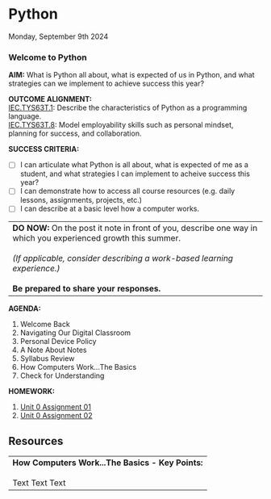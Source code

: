 # Python
Monday, September 9th 2024

### Welcome to Python

**AIM:** What is Python all about, what is expected of us in Python, and what strategies can we implement to achieve success this year?

**OUTCOME ALIGNMENT:**
<br><ins>IEC.TYS63T.1</ins>: Describe the characteristics of Python as a programming language.
<br><ins>IEC.TYS63T.8</ins>: Model employability skills such as personal mindset, planning for success, and collaboration.

**SUCCESS CRITERIA:**
- [ ] I can articulate what Python is all about, what is expected of me as a student, and what strategies I can implement to acheive success this year?
- [ ] I can demonstrate how to access all course resources (e.g. daily lessons, assignments, projects, etc.)
- [ ] I can describe at a basic level how a computer works. 

<table>
  <tr>
    <td><b>DO NOW:</b> On the post it note in front of you, describe one way in which you experienced growth this summer.<br><br>
    <i>(If applicable, consider describing a work-based learning experience.)</i><br><br>
    <b>Be prepared to share your responses.</b>
  </tr>
</table>

**AGENDA:**

1. Welcome Back
2. Navigating Our Digital Classroom
3. Personal Device Policy
4. A Note About Notes
5. Syllabus Review
6. How Computers Work...The Basics
7. Check for Understanding

**HOMEWORK:** 
1. [Unit 0 Assignment 01](https://github.com/MrJSwotinsky/Python/blob/main/Unit_0_Programming_Languages_and_a_Reintroduction_to_Python/Daily_Assignments/Unit_0_Assignment_01_Due_Fri_Sept_6_Create_and_Share_Repo.md)
2. [Unit 0 Assignment 02](https://github.com/MrJSwotinsky/Python/blob/main/Unit_0_Programming_Languages_and_a_Reintroduction_to_Python/Daily_Assignments/Unit_0_Assignment_02_Due_Mon_Sept_9_OpenEDG_Registration.md)

## Resources

<table>
  <tr>
    <td><b>How Computers Work...The Basics - Key Points:</b><br><br>
    Text Text Text
  </tr>
</table>

